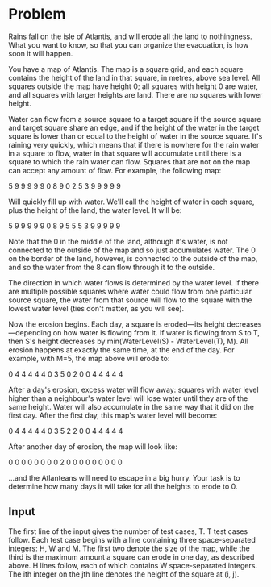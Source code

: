 # Problem

Rains fall on the isle of Atlantis, and will erode all the land to nothingness. What you want to know, so that you can organize the evacuation, is how soon it will happen.

You have a map of Atlantis. The map is a square grid, and each square contains the height of the land in that square, in metres, above sea level. All squares outside the map have height 0; all squares with height 0 are water, and all squares with larger heights are land. There are no squares with lower height.

Water can flow from a source square to a target square if the source square and target square share an edge, and if the height of the water in the target square is lower than or equal to the height of water in the source square.
It's raining very quickly, which means that if there is nowhere for the rain water in a square to flow, water in that square will accumulate until there is a square to which the rain water can flow. Squares that are not on the map can accept any amount of flow. For example, the following map:

5 9 9 9 9 9
0 8 9 0 2 5
3 9 9 9 9 9

Will quickly fill up with water. We'll call the height of water in each square, plus the height of the land, the water level. It will be:

5 9 9 9 9 9
0 8 9 5 5 5
3 9 9 9 9 9

Note that the 0 in the middle of the land, although it's water, is not connected to the outside of the map and so just accumulates water. The 0 on the border of the land, however, is connected to the outside of the map, and so the water from the 8 can flow through it to the outside.

The direction in which water flows is determined by the water level. If there are multiple possible squares where water could flow from one particular source square, the water from that source will flow to the square with the lowest water level (ties don't matter, as you will see).

Now the erosion begins. Each day, a square is eroded—its height decreases—depending on how water is flowing from it. If water is flowing from S to T, then S's height decreases by min(WaterLevel(S) - WaterLevel(T), M). All erosion happens at exactly the same time, at the end of the day. For example, with M=5, the map above will erode to:

0 4 4 4 4 4
0 3 5 0 2 0
0 4 4 4 4 4

After a day's erosion, excess water will flow away: squares with water level higher than a neighbour's water level will lose water until they are of the same height. Water will also accumulate in the same way that it did on the first day. After the first day, this map's water level will become:

0 4 4 4 4 4
0 3 5 2 2 0
0 4 4 4 4 4

After another day of erosion, the map will look like:

0 0 0 0 0 0
0 0 2 0 0 0
0 0 0 0 0 0

...and the Atlanteans will need to escape in a big hurry. Your task is to determine how many days it will take for all the heights to erode to 0.

## Input

The first line of the input gives the number of test cases, T. T test cases follow. Each test case begins with a line containing three space-separated integers: H, W and M. The first two denote the size of the map, while the third is the maximum amount a square can erode in one day, as described above. H lines follow, each of which contains W space-separated integers. The ith integer on the jth line denotes the height of the square at (i, j).
